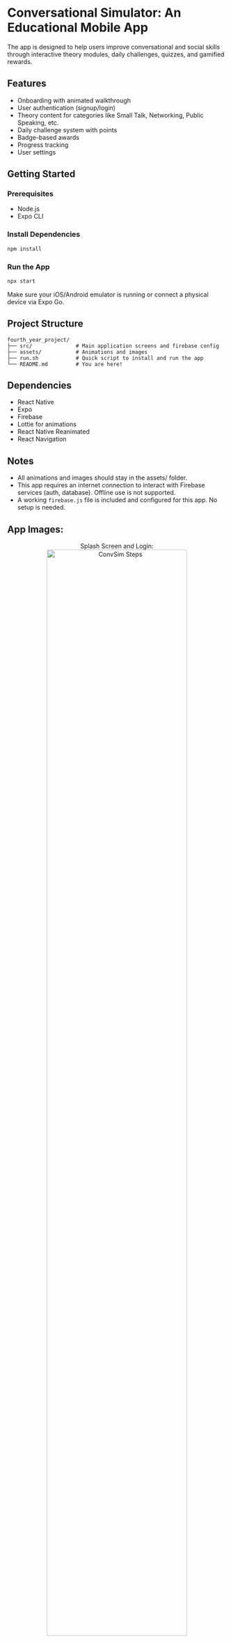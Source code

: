 # Conversational Simulator: An Educational Mobile App
The app is designed to help users improve conversational and social skills through interactive theory modules, daily challenges, quizzes, and gamified rewards.

## Features

- Onboarding with animated walkthrough
- User authentication (signup/login)
- Theory content for categories like Small Talk, Networking, Public Speaking, etc.
- Daily challenge system with points
- Badge-based awards
- Progress tracking
- User settings

## Getting Started

### Prerequisites

- Node.js
- Expo CLI

### Install Dependencies

```bash
npm install
```

### Run the App

```bash
npx start
```

Make sure your iOS/Android emulator is running or connect a physical device via Expo Go.

## Project Structure

```
fourth_year_project/
├── src/              # Main application screens and firebase config
├── assets/           # Animations and images
├── run.sh            # Quick script to install and run the app
└── README.md         # You are here!
```

## Dependencies

- React Native
- Expo
- Firebase
- Lottie for animations
- React Native Reanimated
- React Navigation

## Notes

- All animations and images should stay in the assets/ folder.
- This app requires an internet connection to interact with Firebase services (auth, database). Offline use is not supported.
-  A working `firebase.js` file is included and configured for this app. No setup is needed.

<h2>App Images:</h2>

<p align="center">
Splash Screen and Login: <br/>
<img src="https://imgur.com/2PmPyWK.png" height="80%" width="80%" alt="ConvSim Steps"/>
<br />
<br />
Onboarding and Main Menu:  <br/>
<img src="https://imgur.com/HfkelTX" height="80%" width="80%" alt="ConvSim Steps"/>
<br />
<br />
Lessons (Information, Quizzes and Reflections): <br/>
<img src="https://imgur.com/muTuM71.png" height="80%" width="80%" alt="ConvSim Steps"/>
<br />
<br />
Settings, Badges and Daily Challenges:  <br/>
<img src="https://imgur.com/OzsXwhg.png"height="80%" width="80%" alt="ConvSim Steps"/>
<br />
<br />
</p>

---
